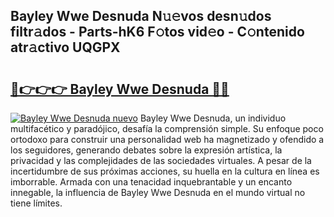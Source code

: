 ## Bayley Wwe Desnuda N𝚞𝚎vos desn𝚞dos filtr𝚊dos - Parts-hK6 F𝚘tos vid𝚎o - C𝚘ntenido atr𝚊ctivo UQGPX

# <h2><a href="http://mbden1e.tromn.icu/?c=Bayley+Wwe+Desnuda">🔗👉👉👉 Bayley Wwe Desnuda 🔗🔗</a></h2>

[![Bayley Wwe Desnuda nuevo](https://i.imgur.com/pEAQMta.gif)](http://mbden1e.tromn.icu/?c=Bayley+Wwe+Desnuda)
Bayley Wwe Desnuda, un individuo multifacético y paradójico, desafía la comprensión simple. Su enfoque poco ortodoxo para construir una personalidad web ha magnetizado y ofendido a los seguidores, generando debates sobre la expresión artística, la privacidad y las complejidades de las sociedades virtuales. A pesar de la incertidumbre de sus próximas acciones, su huella en la cultura en línea es imborrable. Armada con una tenacidad inquebrantable y un encanto innegable, la influencia de Bayley Wwe Desnuda en el mundo virtual no tiene límites.
